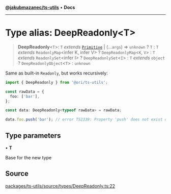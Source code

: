 [**@jakubmazanec/ts-utils**](../README.md) • **Docs**

---

# Type alias: DeepReadonly\<T\>

> **DeepReadonly**\<`T`\>: `T` _extends_ [`Primitive`](Primitive.md) \| (...`args`) => `unknown` ?
> `T` : `T` _extends_ `ReadonlyMap`\<infer K, infer V\> ? `DeepReadonlyMap`\<`K`, `V`\> : `T`
> _extends_ `ReadonlySet`\<infer I\> ? `DeepReadonlySet`\<`I`\> : `T` _extends_ `object` ?
> `DeepReadonlyObject`\<`T`\> : `unknown`

Same as built-in `Readonly`, but works recursively:

```TypeScript
import { DeepReadonly } from '@ori/ts-utils';

const rawData = {
  foo: ['bar'],
};

const data: DeepReadonly<typeof rawData> = rawData;

data.foo.push('bar'); // error TS2339: Property 'push' does not exist on type 'readonly string[]'
```

## Type parameters

• **T**

Base for the new type

## Source

[packages/ts-utils/source/types/DeepReadonly.ts:22](https://github.com/jakubmazanec/tools/blob/2f8bfe433bf76006231c1e3b5197238029672b8c/packages/ts-utils/source/types/DeepReadonly.ts#L22)
